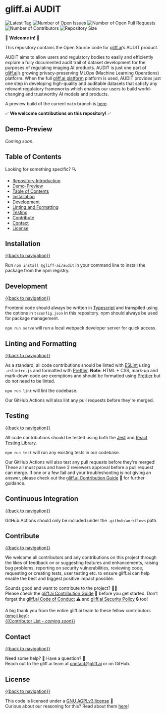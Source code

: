 # gliff.ai AUDIT

![Latest Tag](https://img.shields.io/github/v/tag/gliff-ai/audit?&label=latest_tag&style=flat-square&color=f2f2f2) ![Number of Open Issues](https://img.shields.io/github/issues/gliff-ai/audit?style=flat-square&color=yellow) ![Number of Open Pull Requests](https://img.shields.io/github/issues-pr/gliff-ai/audit?style=flat-square&color=yellow) ![Number of Contributors](https://img.shields.io/github/contributors/gliff-ai/audit?style=flat-square&color=yellow) ![Repository Size](https://img.shields.io/github/repo-size/gliff-ai/audit?style=flat-square&color=red)

👋 **Welcome in!** 👋

This repository contains the Open Source code for [gliff.ai](https://gliff.ai)’s AUDIT product. 

AUDIT aims to allow users and regulatory bodies to easily and efficiently explore a fully documented audit trail of dataset development for the purposes of regulating imaging AI products. AUDIT is just one part of [gliff.ai](https://gliff.ai)’s growing privacy-preserving MLOps (Machine Learning Operations) platform. When the full [gliff.ai platform](https://gliff.ai/software/) platform is used, AUDIT provides just one step in developing high-quality and auditable datasets that satisfy any relevant regulatory frameworks which enables our users to build world-changing and trustworthy AI models and products.

A preview build of the current `main` branch is [here](https://audit.staging.gliff.app/).

✅ **We welcome contributions on this repository!** ✅

## Demo-Preview

_Coming soon._

## Table of Contents

Looking for something specific? 🔍

- [Repository Introduction](#gliffai-annotate)
- [Demo-Preview](#demo-preview)
- [Table of Contents](#table-of-contents)
- [Installation](#installation)
- [Development](#development)
- [Linting and Formatting](#linting-and-formatting)
- [Testing](#testing)
- [Contribute](#contribute)
- [Contact](#contact)
- [License](#license)

## Installation

[{{back to navigation}}](#table-of-contents)

Run `npm install @gliff-ai/audit` in your command line to install the package from the npm registry.

## Development

[{{back to navigation}}](#table-of-contents)

Frontend code should always be written in [Typescript](https://www.typescriptlang.org/) and transpiled using the options in `tsconfig.json` in this repository. npm should always be used for package management.

`npm run serve` will run a local webpack developer server for quick access.

## Linting and Formatting

[{{back to navigation}}](#table-of-contents)

As a standard, all code contributions should be linted with [ESLint](https://eslint.org/) using `.eslintrc.js` and formatted with [Prettier](https://prettier.io/). **Note:** HTML + CSS, mark-up and mark-down code are exemptions and should be formatted using [Prettier](https://prettier.io/) but do not need to be linted.

`npm run lint` will lint the codebase.

Our GitHub Actions will also lint any pull requests before they're merged.

## Testing

[{{back to navigation}}](#table-of-contents)

All code contributions should be tested using both the [Jest](https://jestjs.io/) and [React Testing Library](https://testing-library.com/docs/react-testing-library/intro/).

`npm run test` will run any existing tests in our codebase.

Our GitHub Actions will also test any pull requests before they're merged! These all must pass and have 2 reviewers approval before a pull request can merge. If one or a few fail and your troubleshooting is not giving an answer, please check out the [gliff.ai Contribution Guide](https://github.com/gliff-ai/.github/blob/main/CONTRIBUTING.md) 👋 for further guidance.

## Continuous Integration

[{{back to navigation}}](#table-of-contents)

GitHub Actions should only be included under the `.github/workflows` path.

## Contribute

[{{back to navigation}}](#table-of-contents)

We welcome all contributors and any contributions on this project through the likes of feedback on or suggesting features and enhancements, raising bug problems, reporting on security vulnerabilities, reviewing code, requesting or creating tests, user testing etc. to ensure gliff.ai can help enable the best and biggest positive impact possible. 

Sounds good and want to contribute to the project? 🧑‍💻 \
Please check the [gliff.ai Contribution Guide]((https://github.com/gliff-ai/.github/blob/main/CONTRIBUTING.md)) 👋 before you get started. Don’t forget the [gliff.ai Code of Conduct]((https://github.com/gliff-ai/.github/blob/main/CODE_OF_CONDUCT.md)) ⚠️ and  [gliff.ai Security Policy]((https://github.com/gliff-ai/.github/blob/main/SECURITY.md)) 🔒 too!

A big thank you from the entire gliff.ai team to these fellow contributors ([emoji key](https://allcontributors.org/docs/en/emoji-key)): \
[{{Contributor List - _coming soon_}}](https://github.com/all-contributors/all-contributors)

## Contact

[{{back to navigation}}](#table-of-contents)

Need some help? 🤔 Have a question? 🧠 \
Reach out to the gliff.ai team at [contact@gliff.ai](mailto:contact@gliff.ai?subject=[GitHub]) or on GitHub.

## License

[{{back to navigation}}](#table-of-contents)

This code is licensed under a [GNU AGPLv3 license](https://github.com/gliff-ai/audit/blob/main/LICENSE) 📝 \
Curious about our reasoning for this? Read about them [here](https://gliff.ai/articles/open-source-license-gnu-agplv3/)!
